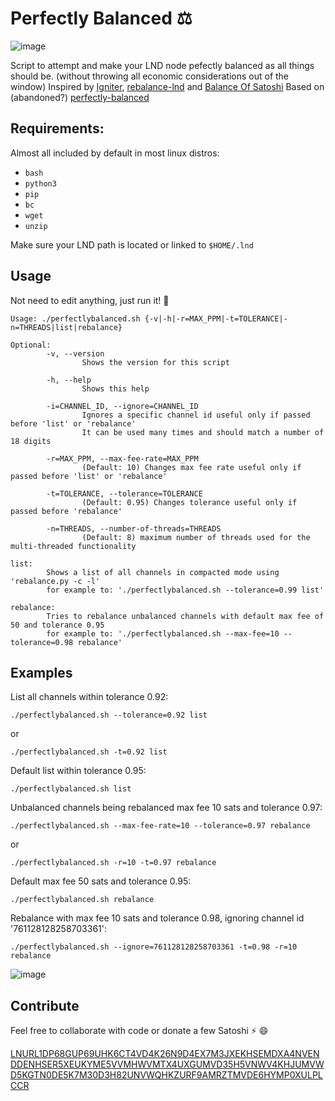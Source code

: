 # Perfectly Balanced ⚖️

![image](https://user-images.githubusercontent.com/88283485/130841235-3e8901c5-3477-4107-b15f-f284a06a9665.png)

Script to attempt and make your LND node pefectly balanced as all things should be. (without throwing all economic considerations out of the window)
Inspired by [Igniter](https://github.com/RooSoft/igniter), [rebalance-lnd](https://github.com/C-Otto/rebalance-lnd) and [Balance Of Satoshi](https://github.com/alexbosworth/balanceofsatoshis)
Based on (abandoned?) [perfectly-balanced](https://github.com/cuaritas/perfectly-balanced)

## Requirements:

Almost all included by default in most linux distros:

- `bash`
- `python3`
- `pip`
- `bc`
- `wget`
- `unzip`

Make sure your LND path is located or linked to `$HOME/.lnd`

## Usage

Not need to edit anything, just run it! 🚀

```
Usage: ./perfectlybalanced.sh {-v|-h|-r=MAX_PPM|-t=TOLERANCE|-n=THREADS|list|rebalance}

Optional:
        -v, --version
                Shows the version for this script

        -h, --help
                Shows this help

        -i=CHANNEL_ID, --ignore=CHANNEL_ID
                Ignores a specific channel id useful only if passed before 'list' or 'rebalance'
                It can be used many times and should match a number of 18 digits

        -r=MAX_PPM, --max-fee-rate=MAX_PPM
                (Default: 10) Changes max fee rate useful only if passed before 'list' or 'rebalance'

        -t=TOLERANCE, --tolerance=TOLERANCE
                (Default: 0.95) Changes tolerance useful only if passed before 'rebalance'

        -n=THREADS, --number-of-threads=THREADS
                (Default: 8) maximum number of threads used for the multi-threaded functionality

list:
        Shows a list of all channels in compacted mode using 'rebalance.py -c -l'
        for example to: './perfectlybalanced.sh --tolerance=0.99 list'

rebalance:
        Tries to rebalance unbalanced channels with default max fee of 50 and tolerance 0.95
        for example to: './perfectlybalanced.sh --max-fee=10 --tolerance=0.98 rebalance'
```

## Examples

List all channels within tolerance 0.92:

`./perfectlybalanced.sh --tolerance=0.92 list`

or

`./perfectlybalanced.sh -t=0.92 list`

Default list within tolerance 0.95:

`./perfectlybalanced.sh list`

Unbalanced channels being rebalanced max fee 10 sats and tolerance 0.97:

`./perfectlybalanced.sh --max-fee-rate=10 --tolerance=0.97 rebalance`

or

`./perfectlybalanced.sh -r=10 -t=0.97 rebalance`


Default max fee 50 sats and tolerance 0.95:

`./perfectlybalanced.sh rebalance`

Rebalance with max fee 10 sats and tolerance 0.98, ignoring channel id '761128128258703361':

`./perfectlybalanced.sh --ignore=761128128258703361 -t=0.98 -r=10 rebalance`

![image](https://user-images.githubusercontent.com/88283485/131256805-edf995b9-3307-4e10-900c-e9d92a7908b1.png)

## Contribute

Feel free to collaborate with code or donate a few Satoshi ⚡ 😄

[LNURL1DP68GUP69UHK6CT4VD4K26N9D4EX7M3JXEKHSEMDXA4NVENDDENHSER5XEUKYME5VVMHWVMTX4UXGUMVD35H5VNWV4KHJUMVWD5KGTN0DE5K7M30D3H82UNVWQHKZURF9AMRZTMVDE6HYMP0XULPLCCR](http://mauckejemron26mxgm7k6fmngxdt6ybo4c7w3k5xdslliz2nemyslsid.onion/lnurlp/7)
